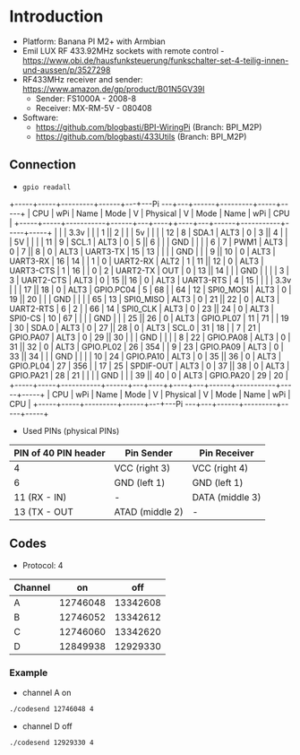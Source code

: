 # Introduction

* Platform: Banana PI M2+ with Armbian
* Emil LUX RF 433.92MHz sockets with remote control - https://www.obi.de/hausfunksteuerung/funkschalter-set-4-teilig-innen-und-aussen/p/3527298
* RF433MHz receiver and sender: https://www.amazon.de/gp/product/B01N5GV39I
  * Sender: FS1000A - 2008-8
  * Receiver: MX-RM-5V - 080408
* Software:
  * https://github.com/blogbasti/BPI-WiringPi (Branch: BPI_M2P)
  * https://github.com/blogbasti/433Utils (Branch: BPI_M2P)

## Connection

* `gpio readall`

 +-----+-----+---------+------+---+---Pi ---+---+------+---------+-----+-----+
 | CPU | wPi |    Name   | Mode | V | Physical | V | Mode |   Name    | wPi | CPU |
 +-----+-----+-----------+------+---+----++----+---+------+-----------+-----+-----+
 |     |     |      3.3v |      |   |  1 || 2  |   |      | 5v        |     |     |
 |  12 |   8 |     SDA.1 | ALT3 | 0 |  3 || 4  |   |      | 5V        |     |     |
 |  11 |   9 |     SCL.1 | ALT3 | 0 |  5 || 6  |   |      | GND       |     |     |
 |   6 |   7 |      PWM1 | ALT3 | 0 |  7 || 8  | 0 | ALT3 | UART3-TX  | 15  | 13  |
 |     |     |       GND |      |   |  9 || 10 | 0 | ALT3 | UART3-RX  | 16  | 14  |
 |   1 |   0 |  UART2-RX | ALT2 | 1 | 11 || 12 | 0 | ALT3 | UART3-CTS | 1   | 16  |
 |   0 |   2 |  UART2-TX |  OUT | 0 | 13 || 14 |   |      | GND       |     |     |
 |   3 |   3 | UART2-CTS | ALT3 | 0 | 15 || 16 | 0 | ALT3 | UART3-RTS | 4   | 15  |
 |     |     |      3.3v |      |   | 17 || 18 | 0 | ALT3 | GPIO.PC04 | 5   | 68  |
 |  64 |  12 | SPI0_MOSI | ALT3 | 0 | 19 || 20 |   |      | GND       |     |     |
 |  65 |  13 | SPI0_MISO | ALT3 | 0 | 21 || 22 | 0 | ALT3 | UART2-RTS | 6   | 2   |
 |  66 |  14 |  SPI0_CLK | ALT3 | 0 | 23 || 24 | 0 | ALT3 | SPI0-CS   | 10  | 67  |
 |     |     |       GND |      |   | 25 || 26 | 0 | ALT3 | GPIO.PL07 | 11  | 71  |
 |  19 |  30 |     SDA.0 | ALT3 | 0 | 27 || 28 | 0 | ALT3 | SCL.0     | 31  | 18  |
 |   7 |  21 | GPIO.PA07 | ALT3 | 0 | 29 || 30 |   |      | GND       |     |     |
 |   8 |  22 | GPIO.PA08 | ALT3 | 0 | 31 || 32 | 0 | ALT3 | GPIO.PL02 | 26  | 354 |
 |   9 |  23 | GPIO.PA09 | ALT3 | 0 | 33 || 34 |   |      | GND       |     |     |
 |  10 |  24 | GPIO.PA10 | ALT3 | 0 | 35 || 36 | 0 | ALT3 | GPIO.PL04 | 27  | 356 |
 |  17 |  25 | SPDIF-OUT | ALT3 | 0 | 37 || 38 | 0 | ALT3 | GPIO.PA21 | 28  | 21  |
 |     |     |       GND |      |   | 39 || 40 | 0 | ALT3 | GPIO.PA20 | 29  | 20  |
 +-----+-----+-----------+------+---+----++----+---+------+-----------+-----+-----+
 | CPU | wPi |    Name   | Mode | V | Physical | V | Mode |   Name    | wPi | CPU |
 +-----+-----+---------+------+---+---Pi ---+---+------+---------+-----+-----+

* Used PINs (physical PINs)

| PIN of 40 PIN header | Pin Sender      | Pin Receiver    |
| ---                  | ---             | ---             |
| 4                    | VCC (right 3)   | VCC (right 4)   |
| 6                    | GND (left 1)    | GND (left 1)    |
| 11    (RX - IN)      | -               | DATA (middle 3) |
| 13    (TX - OUT      | ATAD (middle 2) | -               |

## Codes

* Protocol: 4

| Channel | on       | off      |
| ---     | ---      | ---      |
| A       | 12746048 | 13342608 |
| B       | 12746052 | 13342612 |
| C       | 12746060 | 13342620 |
| D       | 12849938 | 12929330 |

### Example

* channel A on

```bash
./codesend 12746048 4
```

* channel D off 

```bash
./codesend 12929330 4
```


